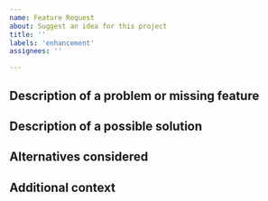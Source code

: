 ```yaml
---
name: Feature Request
about: Suggest an idea for this project
title: ''
labels: 'enhancement'
assignees: ''

---
```

## Description of a problem or missing feature
<!-- A clear and concise description of what the problem or feature is. Ex. I'm always frustrated when [...] -->


## Description of a possible solution
<!-- A clear and concise description of what you want to happen. -->


## Alternatives considered
<!-- A clear and concise description of any alternative solutions or features you've considered. -->


## Additional context
<!-- Add any other context or screenshots about the feature request here. -->